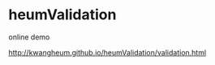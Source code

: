 heumValidation
==============
online demo

http://kwangheum.github.io/heumValidation/validation.html
